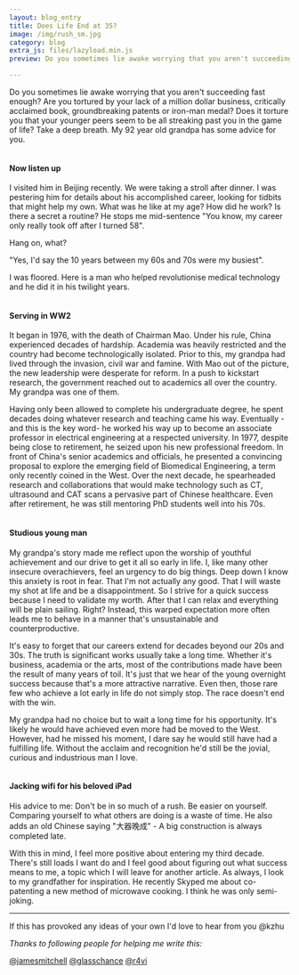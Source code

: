 ```yaml
---
layout: blog_entry
title: Does Life End at 35?
image: /img/rush_sm.jpg
category: blog
extra_js: files/lazyload.min.js
preview: Do you sometimes lie awake worrying that you aren't succeeding fast enough? Are you tortured by your lack of a million dollar business, critically acclaimed book, groundbreaking patents or iron-man medal? Does it torture you that your younger peers seem to be all streaking past you in the game of life? Take a deep breath. My 92 year old grandpa has some advice for you.

---
```


Do you sometimes lie awake worrying that you aren't succeeding fast enough? Are you tortured by your lack of a million dollar business, critically acclaimed book, groundbreaking patents or iron-man medal? Does it torture you that your younger peers seem to be all streaking past you in the game of life? Take a deep breath. My 92 year old grandpa has some advice for you.

<div class="image">
<img data-src="img/grandpa_sitting.jpg" src=data:image/gif;base64,R0lGODlhAQABAAAAACH5BAEKAAEALAAAAAABAAEAAAICTAEAOw==
onload=lzld(this)> </img> 
<h4>Now listen up</h4>
</div>

I visited him in Beijing recently. We were taking a stroll after dinner. I was pestering him for details about his accomplished career, looking for tidbits that might help my own. What was he like at my age? How did he work? Is there a secret a routine? He stops me mid-sentence "You know, my career only really took off after I turned 58". 

Hang on, what? 

"Yes, I'd say the 10 years between my 60s and 70s were my busiest". 

I was floored. Here is a man who helped revolutionise medical technology and he did it in his twilight years.

<div class="image">
<img data-src="img/grandpa_ww2.jpg" src=data:image/gif;base64,R0lGODlhAQABAAAAACH5BAEKAAEALAAAAAABAAEAAAICTAEAOw==
onload=lzld(this)> </img> 
<h4>Serving in WW2</h4>
</div>

It began in 1976, with the death of Chairman Mao. Under his rule, China experienced decades of hardship. Academia was heavily restricted and the country had become technologically isolated. Prior to this, my grandpa had lived through the invasion, civil war and famine. With Mao out of the picture, the new leadership were desperate for reform. In a push to kickstart research, the government reached out to academics all over the country. My grandpa was one of them.

Having only been allowed to complete his undergraduate degree, he spent decades doing whatever research and teaching came his way. Eventually - and this is the key word- he worked his way up to become an associate professor in electrical engineering at a respected university. In 1977, despite being close to retirement, he seized upon his new professional freedom. In front of China's senior academics and officials, he presented a convincing proposal to explore the emerging field of Biomedical Engineering, a term only recently coined in the West. Over the next decade, he spearheaded research and collaborations that would make technology such as CT, ultrasound and CAT scans a pervasive part of Chinese healthcare. Even after retirement, he was still mentoring PhD students well into his 70s.
<div class="image">
<img data-src="img/grandpa_study.jpg" src=data:image/gif;base64,R0lGODlhAQABAAAAACH5BAEKAAEALAAAAAABAAEAAAICTAEAOw==
onload=lzld(this)> </img> 
<h4> Studious young man </h4>
</div>

My grandpa's story made me reflect upon the worship of youthful achievement and our drive to get it all so early in life. I, like many other insecure overachievers, feel an urgency to do big things. Deep down I know this anxiety is root in fear. That I'm not actually any good. That I will waste my shot at life and be a disappointment. So I strive for a quick success because I need to validate my worth. After that I can relax and everything will be plain sailing. Right? Instead, this warped expectation more often leads me to behave in a manner that's unsustainable and counterproductive. 

It's easy to forget that our careers extend for decades beyond our 20s and 30s. The truth is significant works usually take a long time. Whether it's business, academia or the arts, most of the contributions made have been the result of many years of toil. It's just that we hear of the young overnight success because that's a more attractive narrative. Even then, those rare few who achieve a lot early in life do not simply stop. The race doesn't end with the win.

My grandpa had no choice but to wait a long time for his opportunity. It's likely he would have achieved even more had be moved to the West. However, had he missed his moment, I dare say he would still have had a fulfilling life. Without the acclaim and recognition he'd still be the jovial, curious and industrious man I love. 

<div class="image">
<img data-src="img/grandpa_wifi.jpg" src=data:image/gif;base64,R0lGODlhAQABAAAAACH5BAEKAAEALAAAAAABAAEAAAICTAEAOw==
onload=lzld(this)> </img> 
<h4> Jacking wifi for his beloved iPad</h4>
</div>

His advice to me: Don't be in so much of a rush. Be easier on yourself. Comparing yourself to what others are doing is a waste of time. He also adds an old Chinese saying "大器晚成" - A big construction is always completed late.

With this in mind, I feel more positive about entering my third decade. There's still loads I want do and I  feel good about figuring out what success means to me, a topic which I will leave for another article. As always, I look to my grandfather for inspiration. He recently Skyped me about co-patenting  a new method of microwave cooking. I think he was only semi-joking.

----

If this has provoked any ideas of your own I'd love to hear from you @kzhu

_Thanks to following people for helping me write this:_

[@jamesmitchell](https://twitter.com/jamescmitchell)
[@glasschance](http://twitter.com/glasschance)
[@r4vi](http://twitter.com/r4vi)
